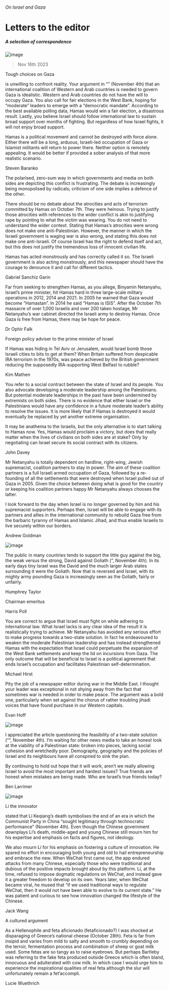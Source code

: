 ###### On Israel and Gaza
# Letters to the editor 
##### A selection of correspondence 
![image](images/20231104_LDP003.jpg) 
> Nov 16th 2023 
Tough choices on Gaza
 is unwilling to confront reality. Your argument in “” (November 4th) that an international coalition of Western and Arab countries is needed to govern Gaza is idealistic. Western and Arab countries do not have the will to occupy Gaza. You also call for fair elections in the West Bank, hoping for “moderate” leaders to emerge with a “democratic mandate”. According to the best available polling data, Hamas would win a fair election, a disastrous result. Lastly, you believe Israel should follow international law to sustain broad support over months of fighting. But regardless of how Israel fights, it will not enjoy broad support. 
Hamas is a political movement and cannot be destroyed with force alone. Either there will be a long, arduous, Israeli-led occupation of Gaza or Islamist militants will return to power there. Neither option is remotely appealing. It would be better if  provided a sober analysis of that more realistic scenario. 
Steven Baranko

The polarised, zero-sum way in which governments and media on both sides are depicting this conflict is frustrating. The debate is increasingly being monopolised by radicals; criticism of one side implies a defence of the other. 
There should be no debate about the atrocities and acts of terrorism committed by Hamas on October 7th. They were heinous. Trying to justify those atrocities with references to the wider conflict is akin to justifying rape by pointing to what the victim was wearing. You do not need to understand the wider context. Stating that Hamas’s atrocities were wrong does not make one anti-Palestinian. However, the manner in which the Israeli government is waging war is also wrong, and stating this does not make one anti-Israeli. Of course Israel has the right to defend itself and act, but this does not justify the tremendous loss of innocent civilian life. 
Hamas has acted monstrously and  has correctly called it so. The Israeli government is also acting monstrously, and this newspaper should have the courage to denounce it and call for different tactics.
Gabriel Sanchiz Garin

Far from seeking to strengthen Hamas, as you allege, Binyamin Netanyahu, Israel’s prime minister, hit Hamas hard in three large-scale military operations in 2012, 2014 and 2021. In 2005 he warned that Gaza would become “Hamastan”. In 2014 he said “Hamas is ISIS”. After the October 7th massacre of over 1,000 Israelis and over 200 taken hostage, Mr Netanyahu’s war cabinet directed the Israeli army to destroy Hamas. Once Gaza is free from Hamas, there may be hope for peace.
Dr Ophir Falk
Foreign policy adviser to the prime minister of Israel

If Hamas was hiding in Tel Aviv or Jerusalem, would Israel bomb those Israeli cities to bits to get at them? When Britain suffered from despicable IRA terrorism in the 1970s, was peace achieved by the British government reducing the supposedly IRA-supporting West Belfast to rubble? 
Kim Mathen

You refer to a social contract between the state of Israel and its people. You also advocate developing a moderate leadership among the Palestinians. But potential moderate leaderships in the past have been undermined by extremists on both sides. There is no evidence that either Israel or the Palestinians would have any confidence in a future moderate leader’s ability to resolve the issues. It is more likely that if Hamas is destroyed it would eventually be replaced by yet another extreme organisation. 
It may be anathema to the Israelis, but the only alternative is to start talking to Hamas now. Yes, Hamas would proclaim a victory, but does that really matter when the lives of civilians on both sides are at stake? Only by negotiating can Israel secure its social contract with its citizens.
John Davey

Mr Netanyahu is totally dependent on hardline, right-wing, Jewish supremacist, coalition partners to stay in power. The aim of these coalition partners is a full Israeli armed occupation of Gaza, followed by a re-founding of all the settlements that were destroyed when Israel pulled out of Gaza in 2005. Given the choice between doing what is good for the country or keeping his coalition partners happy Mr Netanyahu always chooses the latter. 
I look forward to the day when Israel is no longer governed by him and his supremacist supporters. Perhaps then, Israel will be able to engage with its partners and allies in the international community to rebuild Gaza free from the barbaric tyranny of Hamas and Islamic Jihad, and thus enable Israelis to live securely within our borders.
Andrew Goldman

![image](images/20231104_IRP001.jpg) 

The public in many countries tends to support the little guy against the big, the weak versus the strong, David against Goliath (”, November 4th). In its early days tiny Israel was the David and the much larger Arab states surrounding it were the Goliath. Now that is reversed and Israel, with its mighty army pounding Gaza is increasingly seen as the Goliath, fairly or unfairly.
Humphrey Taylor
Chairman emeritus
Harris Poll

You are correct to argue that Israel must fight on while adhering to international law. What Israel lacks is any clear idea of the result it is realistically trying to achieve. Mr Netanyahu has avoided any serious effort to make progress towards a two-state solution. In fact he endeavoured to weaken the moderate Palestinian leadership and has instead strengthened Hamas with the expectation that Israel could perpetuate the expansion of the West Bank settlements and keep the lid on incursions from Gaza. The only outcome that will be beneficial to Israel is a political agreement that ends Israel’s occupation and facilitates Palestinian self-determination.
Michael Hirst

Pity the job of a newspaper editor during war in the Middle East. I thought your leader was exceptional in not shying away from the fact that sometimes war is needed in order to make peace. The argument was a bold one, particularly when set against the chorus of rather troubling jihadi voices that have found purchase in our Western capitals. 
Evan Hoff

![image](images/20231104_MAP003.jpg) 

I appreciated the article questioning the feasibility of a two-state solution (“”, November 4th). I’m waiting for other news media to take an honest look at the viability of a Palestinian state: broken into pieces, lacking social cohesion and wretchedly poor. Demography, geography and the policies of Israel and its neighbours have all conspired to sink the plan. 
By continuing to hold out hope that it will work, aren’t we really allowing Israel to avoid the most important and hardest issues? True friends are honest when mistakes are being made. Who are Israel’s true friends today?
Ben Larrimer

![image](images/20231104_CND000.jpg) 

Li the innovator
stated that Li Keqiang’s death symbolises the end of an era in which the Communist Party in China “sought legitimacy through technocratic performance” (November 4th). Even though the Chinese government downplays Li’s death, middle-aged and young Chinese still mourn him for his expertise and emphasis on facts and figures, not ideology.
We also mourn Li for his emphasis on fostering a culture of innovation. He spared no effort in encouraging both young and old to hail entrepreneurship and embrace the new. When WeChat first came out, the app endured attacks from many Chinese, especially those who were traditional and dubious of the positive impacts brought about by this platform. Li, at the time, refused to impose dogmatic regulations on WeChat, and instead gave it a greater freedom to develop on its own. Years later, when WeChat became viral, he mused that “if we used traditional ways to regulate WeChat, then it would not have been able to evolve to its current state.” He was patient and curious to see how innovation changed the lifestyle of the Chinese.
Jack Wang

A cultured argument
As a Hellenophile and feta aficionado (fetaficionado?) I was shocked at  disparaging of Greece’s national cheese (October 28th). Feta is far from insipid and varies from mild to salty and smooth to crumbly depending on the terroir, fermentation process and combination of sheep or goat milk used. Some fetas are so tangy as to raise eyebrows. But perhaps Bartleby was referring to the fake feta produced outside Greece which is often bland, innocuous and adulterated with cow milk. In which case I would urge him to experience the inspirational qualities of real feta although the slur will unfortunately remain a fet’accompli.
Lucie Wuethrich


